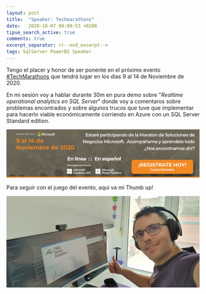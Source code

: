 ```yaml
---
layout: post
title:  "Speaker: Techmarathons"
date:   2020-10-07 00:00:53 +0200
tipue_search_active: true
comments: true
excerpt_separator: <!--end_excerpt-->
tags: SqlServer PowerBI Speaker
---
```


Tengo el placer y honor de ser ponente en el próximo evento [#TechMarathons](https://www.techmarathons.com/) que tendrá lugar en los dias 9 al 14 de Noviembre de 2020.

En mi sesión voy a hablar durante 30m en pura demo sobre "_Realtime operational analytics en SQL Server_" donde voy a comentaros sobre problemas encontrados y sobre algunos trucos que tuve que implementar para hacerlo viable económicamente corriendo en Azure con un SQL Server Standard edition.


[![techmarathons enrique catala](/img/posts/speaker-techmaraton/portada%20speakers.png)](https://www.techmarathons.com/)

<!--end_excerpt-->

Para seguir con el juego del evento, aqui va mi Thumb up!

![thumb up enrique catala](/img/posts/speaker-techmaraton/thumb_up.jpg)

